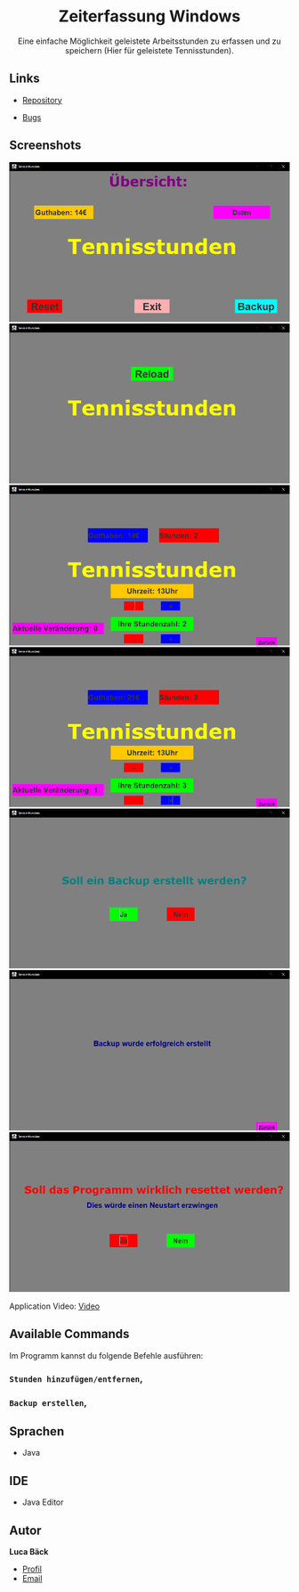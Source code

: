 <h1 align="center">Zeiterfassung Windows</h1>

<p align="center">Eine einfache Möglichkeit geleistete Arbeitsstunden zu erfassen und zu speichern (Hier für geleistete Tennisstunden).</p>

## Links

- [Repository](https://github.com/luca-baeck/Zeiterfassung-Windows "Zeiterfassung Windows Repository")

- [Bugs](https://github.com/luca-baeck/Zeiterfassung-Windows/issues "Issues Page")

## Screenshots

![Screenshot](/application-preview/menu.png "Screenshot")
![Screenshot](/application-preview/prescreen.png "Screenshot")
![Screenshot](/application-preview/addremovehours.png "Screenshot")
![Screenshot](/application-preview/addedhours.png "Screenshot")
![Screenshot](/application-preview/backup1.png "Screenshot")
![Screenshot](/application-preview/backup.png "Screenshot")
![Screenshot](/application-preview/reset.png "Screenshot")


Application Video:
[Video](/application-preview/preview.mp4 "Video")

## Available Commands

Im Programm kannst du folgende Befehle ausführen:

### `Stunden hinzufügen/entfernen`,

### `Backup erstellen`,

## Sprachen

- Java

## IDE

- Java Editor

## Autor

**Luca Bäck**

- [Profil](https://github.com/luca-baeck "Luca Bäck")
- [Email](mailto:luca.baeck@outlook.de?subject=Hello "Hi!")
